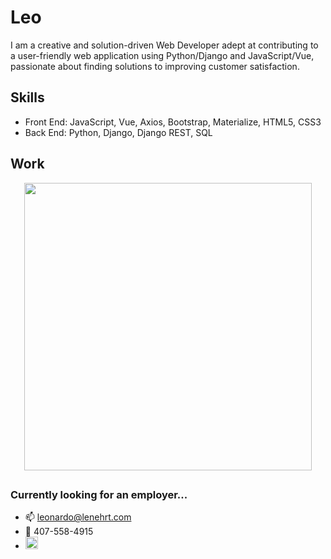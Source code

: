 # Leo
I am a creative and solution-driven Web Developer adept at contributing to a user-friendly web application using Python/Django and JavaScript/Vue, passionate about finding solutions to improving customer satisfaction.

## Skills
* Front End: JavaScript, Vue, Axios, Bootstrap, Materialize, HTML5, CSS3
* Back End: Python, Django, Django REST, SQL

## Work

<p align="center">
  <img width="460" height="auto" src="https://github.com/lenehrt/CCC-Crypto-Portfolio/blob/main/CCC/CryptoWalletSite/static/images/CryptoPorfolio.gif">
</p>

## 

### Currently looking for an employer...

- 📫 leonardo@lenehrt.com
- 📲 407-558-4915
- [<img src='https://cdn.jsdelivr.net/npm/simple-icons@3.0.1/icons/linkedin.svg' alt='linkedin' height='20'>](https://www.linkedin.com/in/lenehrt/)
